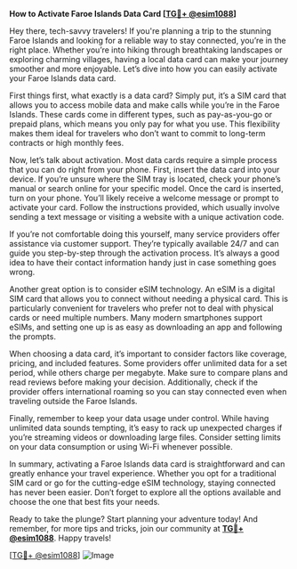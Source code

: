 **How to Activate Faroe Islands Data Card [[TG💪+ @esim1088](https://t.me/s/esim1088)]**

Hey there, tech-savvy travelers! If you're planning a trip to the stunning Faroe Islands and looking for a reliable way to stay connected, you’re in the right place. Whether you’re into hiking through breathtaking landscapes or exploring charming villages, having a local data card can make your journey smoother and more enjoyable. Let’s dive into how you can easily activate your Faroe Islands data card.

First things first, what exactly is a data card? Simply put, it’s a SIM card that allows you to access mobile data and make calls while you’re in the Faroe Islands. These cards come in different types, such as pay-as-you-go or prepaid plans, which means you only pay for what you use. This flexibility makes them ideal for travelers who don’t want to commit to long-term contracts or high monthly fees.

Now, let’s talk about activation. Most data cards require a simple process that you can do right from your phone. First, insert the data card into your device. If you’re unsure where the SIM tray is located, check your phone’s manual or search online for your specific model. Once the card is inserted, turn on your phone. You’ll likely receive a welcome message or prompt to activate your card. Follow the instructions provided, which usually involve sending a text message or visiting a website with a unique activation code.

If you’re not comfortable doing this yourself, many service providers offer assistance via customer support. They’re typically available 24/7 and can guide you step-by-step through the activation process. It’s always a good idea to have their contact information handy just in case something goes wrong.

Another great option is to consider eSIM technology. An eSIM is a digital SIM card that allows you to connect without needing a physical card. This is particularly convenient for travelers who prefer not to deal with physical cards or need multiple numbers. Many modern smartphones support eSIMs, and setting one up is as easy as downloading an app and following the prompts.

When choosing a data card, it’s important to consider factors like coverage, pricing, and included features. Some providers offer unlimited data for a set period, while others charge per megabyte. Make sure to compare plans and read reviews before making your decision. Additionally, check if the provider offers international roaming so you can stay connected even when traveling outside the Faroe Islands.

Finally, remember to keep your data usage under control. While having unlimited data sounds tempting, it’s easy to rack up unexpected charges if you’re streaming videos or downloading large files. Consider setting limits on your data consumption or using Wi-Fi whenever possible.

In summary, activating a Faroe Islands data card is straightforward and can greatly enhance your travel experience. Whether you opt for a traditional SIM card or go for the cutting-edge eSIM technology, staying connected has never been easier. Don’t forget to explore all the options available and choose the one that best fits your needs.

Ready to take the plunge? Start planning your adventure today! And remember, for more tips and tricks, join our community at **[TG💪+ @esim1088](https://t.me/s/esim1088)**. Happy travels!

[[TG💪+ @esim1088](https://t.me/s/esim1088)] ![Image](https://i.postimg.cc/Y0z9fWf4/image.png)